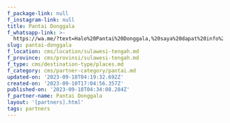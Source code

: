 ```yaml
---
f_package-link: null
f_instagram-link: null
title: Pantai Donggala
f_whatsapp-link: >-
  https://wa.me/?text=Halo%20Pantai%20Donggala,%20saya%20dapat%20info%20dari%20@loocale.id%20dan%20punya%20pertanyaan
slug: pantai-donggala
f_location: cms/location/sulawesi-tengah.md
f_province: cms/provinsi/sulawesi-tengah.md
f_type: cms/destination-type/places.md
f_category: cms/partner-category/pantai.md
updated-on: '2023-09-18T04:19:32.692Z'
created-on: '2023-09-10T17:04:56.357Z'
published-on: '2023-09-18T04:34:08.284Z'
f_partner-name: Pantai Donggala
layout: '[partners].html'
tags: partners
---
```




